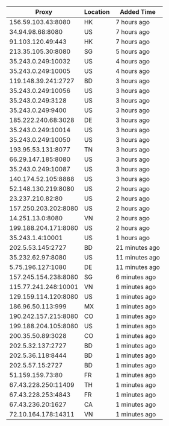 | Proxy | Location | Added Time |
|---------|----------|------------|
| 156.59.103.43:8080 | HK | 7 hours ago |
| 34.94.98.68:8080 | US | 7 hours ago |
| 91.103.120.49:443 | HK | 7 hours ago |
| 213.35.105.30:8080 | SG | 5 hours ago |
| 35.243.0.249:10032 | US | 4 hours ago |
| 35.243.0.249:10005 | US | 4 hours ago |
| 119.148.39.241:2727 | BD | 3 hours ago |
| 35.243.0.249:10056 | US | 3 hours ago |
| 35.243.0.249:3128 | US | 3 hours ago |
| 35.243.0.249:9400 | US | 3 hours ago |
| 185.222.240.68:3028 | DE | 3 hours ago |
| 35.243.0.249:10014 | US | 3 hours ago |
| 35.243.0.249:10050 | US | 3 hours ago |
| 193.95.53.131:8077 | TN | 3 hours ago |
| 66.29.147.185:8080 | US | 3 hours ago |
| 35.243.0.249:10087 | US | 3 hours ago |
| 140.174.52.105:8888 | US | 3 hours ago |
| 52.148.130.219:8080 | US | 2 hours ago |
| 23.237.210.82:80 | US | 2 hours ago |
| 157.250.203.202:8080 | US | 2 hours ago |
| 14.251.13.0:8080 | VN | 2 hours ago |
| 199.188.204.171:8080 | US | 2 hours ago |
| 35.243.1.4:10001 | US | 1 hours ago |
| 202.5.53.145:2727 | BD | 21 minutes ago |
| 35.232.62.97:8080 | US | 11 minutes ago |
| 5.75.196.127:1080 | DE | 11 minutes ago |
| 157.245.154.238:8080 | SG | 6 minutes ago |
| 115.77.241.248:10001 | VN | 1 minutes ago |
| 129.159.114.120:8080 | US | 1 minutes ago |
| 186.96.50.113:999 | MX | 1 minutes ago |
| 190.242.157.215:8080 | CO | 1 minutes ago |
| 199.188.204.105:8080 | US | 1 minutes ago |
| 200.35.50.89:3028 | CO | 1 minutes ago |
| 202.5.32.137:2727 | BD | 1 minutes ago |
| 202.5.36.118:8444 | BD | 1 minutes ago |
| 202.5.57.15:2727 | BD | 1 minutes ago |
| 51.159.159.73:80 | FR | 1 minutes ago |
| 67.43.228.250:11409 | TH | 1 minutes ago |
| 67.43.228.253:4843 | FR | 1 minutes ago |
| 67.43.236.20:1627 | CA | 1 minutes ago |
| 72.10.164.178:14311 | VN | 1 minutes ago |
